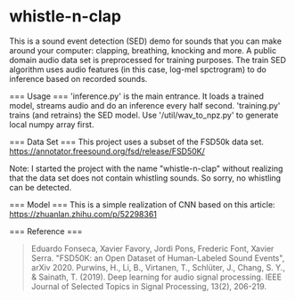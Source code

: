 # whistle-n-clap
This is a sound event detection (SED) demo for sounds that you can make around your computer: clapping, breathing, knocking and more. A public domain audio data set is preprocessed for training purposes. The train SED algorithm uses audio features (in this case, log-mel spctrogram) to do inference based on recorded sounds. 


=== Usage ===
'inference.py' is the main entrance. It loads a trained model, streams audio and do an inference every half second.
'training.py' trains (and retrains) the SED model. Use '/util/wav_to_npz.py' to generate local numpy array first.


=== Data Set ===
This project uses a subset of the FSD50k data set.
https://annotator.freesound.org/fsd/release/FSD50K/

Note: I started the project with the name "whistle-n-clap" without realizing that the data set does not contain whistling sounds. So sorry, no whistling can be detected.


=== Model ===
This is a simple realization of CNN based on this article: https://zhuanlan.zhihu.com/p/52298361


=== Reference ===
>Eduardo Fonseca, Xavier Favory, Jordi Pons, Frederic Font, Xavier Serra. "FSD50K: an Open Dataset of Human-Labeled Sound Events", arXiv 2020.
Purwins, H., Li, B., Virtanen, T., Schlüter, J., Chang, S. Y., & Sainath, T. (2019). Deep learning for audio signal processing. IEEE Journal of Selected Topics in Signal Processing, 13(2), 206-219.
